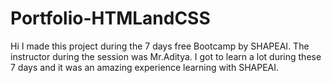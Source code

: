 # Portfolio-HTMLandCSS
Hi I made this project during the 7 days free Bootcamp by SHAPEAI. The instructor during the session was Mr.Aditya. I got to learn a lot during these 7 days and it was an amazing experience learning with SHAPEAI.
